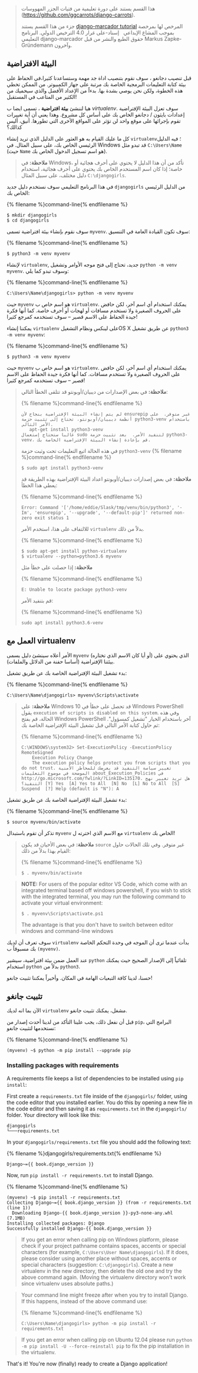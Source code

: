 > هذا القسم يستند على دورة تعليمية من فتيات الجزر المهووسات (https://github.com/ggcarrots/django-carrots).
> 
> جزء من هذا القسم يستند [django-marcador tutorial](http://django-marcador.keimlink.de/) المرخص لها بمرخصة بموجب المشاع الإبداعي   إسناد-على غرار 4.0 الترخيص الدولي. البرنامج التعليمي django-marcador حقوق الطبع والنشر من قبل Markus Zapke-Gründemann وآخرون.

## البيئة الافتراضية

قبل تنصيب دجانغو ، سوف نقوم بتنصيب اداة جد مهمة وستساعدنا كثيرا،في الحفاظ على بيئة كتابة التعليمات البرمجية الخاصة بك مرتبة على جهاز الكمبيوتر. من الممكن تخطي هذه الخطوة، ولكن نحن يوصي بشدة بها. بدءاً من الإعداد الأفضل والذي سيحميك من الكثير من المتاعب في المستقبل!

هيا لننشئ **بيئة افتراضية** ، تسمى ايضا ب *virtualenv*. سوف تعزل البيئة الإفتراضية إعدادات بايثون / دجانغو الخاص بك على أساس كل مشروع. وهذا يعني أن أية تغييرات تقوم بإجرائها على موقع واحد لن تؤثر على المواقع الأخرى التي تطورها. أنيق، أليس كذالك؟

كل ما عليك القيام به هو العثور على الدليل الذي تريد إنشاء `virtualenv`؛ فيه الدليل الرئيسي الخاص بك، على سبيل المثال. في Windows قد تبدو مثل `C:\Users\Name` (حيث `Name` هو اسم تسجيل الدخول الخاص بك).

> **ملاحظة:** في Windows، تأكد من أن هذا الدليل لا يحتوي على أحرف هجائية أو خاصة؛ إذا كان اسم المستخدم الخاص بك يحتوي على أحرف هجائية، استخدام دليل مختلف، على سبيل المثال `C:\djangogirls`.

في هذا البرنامج التعليمي سوف نستخدم دليل جديد `djangogirls` من الدليل الرئيسي الخاص بك:

{% filename %}command-line{% endfilename %}

    $ mkdir djangogirls
    $ cd djangogirls
    

سوف نقوم بإنشاء بيئة افتراضية تسمى `myvenv`. سوف تكون القيادة العامة في التنسيق:

{% filename %}command-line{% endfilename %}

    $ python3 -m venv myvenv
    

<!--sec data-title="Virtual environment: Windows" data-id="virtualenv_installation_windows"
data-collapse=true ces-->

لإنشاء `virtualenv`, جديد، تحتاج إلى فتح موجه الأوامر وتشغيل `python -m venv myvenv`. وسوف تبدو كما يلي:

{% filename %}command-line{% endfilename %}

    C:\Users\Name\djangogirls> python -m venv myvenv
    

حيث `myvenv` هو اسم خاص ب `virtualenv`. يمكنك استخدام أي اسم آخر، لكن حافض على الحروف الصغيرة ولا تستخدم مسافات أو لهجات أو أحرف خاصة. كما أنها فكرة جيدة الحفاظ على الاسم قصير – سوف تستخدمه كمرجع كثيرا!

<!--endsec-->

<!--sec data-title="Virtual environment: Linux and OS X" data-id="virtualenv_installation_linuxosx"
data-collapse=true ces-->

يمكننا إنشاء `virtualenv` على لينكس ونظام التشغيلOS X عن طريق تشغيل `python3 -m venv myvenv`:

{% filename %}command-line{% endfilename %}

    $ python3 -m venv myvenv
    

حيث `myvenv` هو اسم خاص ب `virtualenv`. يمكنك استخدام أي اسم آخر، لكن حافض على الحروف الصغيرة ولا تستخدم مسافات. كما أنها فكرة جيدة الحفاظ على الاسم قصير – سوف تستخدمه كمرجع كثيرا!

> **ملاحظة:** في بعض الإصدارات من ديبيان/أوبونتو قد تتلقى الخطأ التالي:
> 
> {% filename %}command-line{% endfilename %}
> 
>     لم يتم إنشاء البيئة الإفتراضية بنجاح لأن ensurepip غير متوفر.  على أنظمة ديبيان/أوبونتو، تحتاج إلى تثبيت حزمة python3-venv باستخدام الأمر التالي.
>        apt-get install python3-venv
>     غالبا ستحتاج إستعمال sudo لتنفيد الأمر.  بعد تثبيت حزمة python3-venv، قم بإعادة إنشاء البيئة الإفتراضية الخاصة بك.
>     
> 
> في هذه الحالة اتبع التعليمات تحت وثبت حزمة `python3-venv` {% filename %}command-line{% endfilename %}
> 
>     $ sudo apt install python3-venv
>     
> 
> **ملاحظة:** في بعض إصدارات ديبيان/أوبونتو اعداد البيئة الإفتراضية بهذه الطريقة قد يعطي هذا الخطأ:
> 
> {% filename %}command-line{% endfilename %}
> 
>     Error: Command '['/home/eddie/Slask/tmp/venv/bin/python3', '-Im', 'ensurepip', '--upgrade', '--default-pip']' returned non-zero exit status 1
>     
> 
> للالتفاف على هذا، استخدم الأمر `virtualenv` بدلاً من ذلك.
> 
> {% filename %}command-line{% endfilename %}
> 
>     $ sudo apt-get install python-virtualenv
>     $ virtualenv --python=python3.6 myvenv
>     
> 
> **ملاحظة:** إذا حصلت على خطأ مثل
> 
> {% filename %}command-line{% endfilename %}
> 
>     E: Unable to locate package python3-venv
>     
> 
> قم بتنفيد الأمر:
> 
> {% filename %}command-line{% endfilename %}
> 
>     sudo apt install python3.6-venv
>     

<!--endsec-->

## العمل مع virtualenv

الأمر أعلاه سينشئ دليل يسمى `myvenv` (أو أيا كان الاسم الذي تختاره) الذي يحتوي على بيئتنا الإفتراضية (أساسا حفنة من الدلائل والملفات).

<!--sec data-title="Working with virtualenv: Windows" data-id="virtualenv_windows"
data-collapse=true ces-->

بدء تشغيل البيئة الإفتراضية الخاصة بك عن طريق تشغيل:

{% filename %}command-line{% endfilename %}

    C:\Users\Name\djangogirls> myvenv\Scripts\activate
    

> **ملاحظة:** على Windows 10 قد تحصل على خطأ في Windows PowerShell يقول `execution of scripts is disabled on this system`. وفي هذه الحالة، قم بفتح Windows PowerShell آخر باستخدام الخيار "تشغيل كمسؤول". ثم حاول كتابة الأمر التالي قبل تشغيل البيئة الإفتراضية الخاصة بك:
> 
> {% filename %}command-line{% endfilename %}
> 
>     C:\WINDOWS\system32> Set-ExecutionPolicy -ExecutionPolicy RemoteSigned
>         Execution Policy Change
>         The execution policy helps protect you from scripts that you do not trust. تغيير سياسة التنفيذ قد يعرضك للمخاطر الأمنية الموضحة في موضوع التعليمات about_Execution_Policies في http://go.microsoft.com/fwlink/?LinkID=135170. هل تريد تغيير نهج التنفيذ؟ [Y] Yes  [A] Yes to All  [N] No  [L] No to All  [S] Suspend  [?] Help (default is "N"): A
>     

<!--endsec-->

<!--sec data-title="Working with virtualenv: Linux and OS X" data-id="virtualenv_linuxosx"
data-collapse=true ces-->

بدء تشغيل البيئة الإفتراضية الخاصة بك عن طريق تشغيل:

{% filename %}command-line{% endfilename %}

    $ source myvenv/bin/activate
    

تذكر أن تقوم باستبدال `myvenv` مع الاسم الذي اخترته ل `virtualenv` الخاص بك!

> **ملاحظة:** في بعض الأحيان قد يكون `source` غير متوفر. وفي تلك الحالات حاول القيام بهذا بدلاً من ذلك:
> 
> {% filename %}command-line{% endfilename %}
> 
>     $ . myvenv/bin/activate
>     

<!--endsec-->

> **NOTE:** For users of the popular editor VS Code, which come with an integrated terminal based off windows powershell, if you wish to stick with the integrated terminal, you may run the following command to activate your virtual environment:
> 
>     $ . myvenv\Scripts\activate.ps1
>     
> 
> The advantage is that you don't have to switch between editor windows and command-line windows

سوف تعرف أن لديك `virtualenv` بدأت عندما ترى أن الموجه في وحدة التحكم الخاصة بك مسبوقاً ب `(myvenv)`.

عند العمل ضمن بيئة افتراضية، سيشير `python` تلقائياً إلى الإصدار الصحيح حيث يمكنك استخدام `python` بدلاً من `python3`.

حسنا، لدينا كافة التبعيات الهامة في المكان. وأخيراً يمكننا تثبيت جانغو!

## تثبيت جانغو

الآن بما انه لديك `virtualenv` مشغل، يمكنك تثبيت جانغو.

قبل أن نفعل ذلك، يجب علينا التأكد من لدينا أحدث إصدار من `pip`، البرامج التي نستخدمها لتثبيت جانغو:

{% filename %}command-line{% endfilename %}

    (myvenv) ~$ python -m pip install --upgrade pip
    

### Installing packages with requirements

A requirements file keeps a list of dependencies to be installed using `pip install`:

First create a `requirements.txt` file inside of the `djangogirls/` folder, using the code editor that you installed earlier. You do this by opening a new file in the code editor and then saving it as `requirements.txt` in the `djangogirls/` folder. Your directory will look like this:

    djangogirls
    └───requirements.txt
    

In your `djangogirls/requirements.txt` file you should add the following text:

{% filename %}djangogirls/requirements.txt{% endfilename %}

    Django~={{ book.django_version }}
    

Now, run `pip install -r requirements.txt` to install Django.

{% filename %}command-line{% endfilename %}

    (myvenv) ~$ pip install -r requirements.txt
    Collecting Django~={{ book.django_version }} (from -r requirements.txt (line 1))
      Downloading Django-{{ book.django_version }}-py3-none-any.whl (7.1MB)
    Installing collected packages: Django
    Successfully installed Django-{{ book.django_version }}
    

<!--sec data-title="Installing Django: Windows" data-id="django_err_windows"
data-collapse=true ces-->

> If you get an error when calling pip on Windows platform, please check if your project pathname contains spaces, accents or special characters (for example, `C:\Users\User Name\djangogirls`). If it does, please consider using another place without spaces, accents or special characters (suggestion: `C:\djangogirls`). Create a new virtualenv in the new directory, then delete the old one and try the above command again. (Moving the virtualenv directory won't work since virtualenv uses absolute paths.)

<!--endsec-->

<!--sec data-title="Installing Django: Windows 8 and Windows 10" data-id="django_err_windows8and10"
data-collapse=true ces-->

> Your command line might freeze after when you try to install Django. If this happens, instead of the above command use:
> 
> {% filename %}command-line{% endfilename %}
> 
>     C:\Users\Name\djangogirls> python -m pip install -r requirements.txt
>     

<!--endsec-->

<!--sec data-title="Installing Django: Linux" data-id="django_err_linux"
data-collapse=true ces-->

> If you get an error when calling pip on Ubuntu 12.04 please run `python -m pip install -U --force-reinstall pip` to fix the pip installation in the virtualenv.

<!--endsec-->

That's it! You're now (finally) ready to create a Django application!